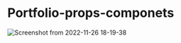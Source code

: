 # Portfolio-props-componets
![Screenshot from 2022-11-26 18-19-38](https://user-images.githubusercontent.com/110123287/204089778-93cb5696-7d3b-4066-b996-21c8793dece9.png)
